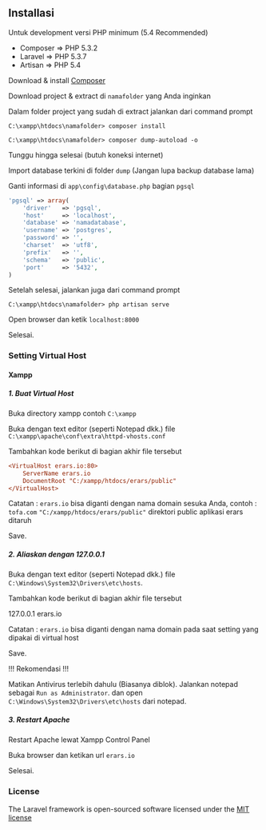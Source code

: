 ## Installasi

Untuk development versi PHP minimum (5.4 Recommended)

- Composer => PHP 5.3.2
- Laravel => PHP 5.3.7
- Artisan => PHP 5.4

Download & install [Composer](https://getcomposer.org/download/)

Download project & extract di `namafolder` yang Anda inginkan

Dalam folder project yang sudah di extract jalankan dari command prompt

`C:\xampp\htdocs\namafolder> composer install`

`C:\xampp\htdocs\namafolder> composer dump-autoload -o`

Tunggu hingga selesai (butuh koneksi internet)

Import database terkini di folder `dump` (Jangan lupa backup database lama)

Ganti informasi di `app\config\database.php` bagian `pgsql`

```php
'pgsql' => array(
	'driver'   => 'pgsql',
	'host'     => 'localhost',
	'database' => 'namadatabase',
	'username' => 'postgres',
	'password' => '',
	'charset'  => 'utf8',
	'prefix'   => '',
	'schema'   => 'public',
	'port'     => '5432',
)
```

Setelah selesai, jalankan juga dari command prompt

`C:\xampp\htdocs\namafolder> php artisan serve`

Open browser dan ketik `localhost:8000`

Selesai. 

### Setting Virtual Host 

#### Xampp

##### 1. Buat Virtual Host

Buka directory xampp contoh `C:\xampp`

Buka dengan text editor (seperti Notepad dkk.) file `C:\xampp\apache\conf\extra\httpd-vhosts.conf`

Tambahkan kode berikut di bagian akhir file tersebut

```ini
<VirtualHost erars.io:80>
	ServerName erars.io
	DocumentRoot "C:/xampp/htdocs/erars/public"
</VirtualHost>
```

Catatan :
`erars.io` bisa diganti dengan nama domain sesuka Anda, contoh : `tofa.com` 
`"C:/xampp/htdocs/erars/public"` direktori public aplikasi erars ditaruh

Save.

##### 2. Aliaskan dengan 127.0.0.1

Buka dengan text editor (seperti Notepad dkk.) file `C:\Windows\System32\Drivers\etc\hosts`. 

Tambahkan kode berikut di bagian akhir file tersebut

127.0.0.1 erars.io

Catatan :
`erars.io` bisa diganti dengan nama domain pada saat setting yang dipakai di virtual host

Save.

!!! Rekomendasi !!!

Matikan Antivirus terlebih dahulu (Biasanya diblok).
Jalankan notepad sebagai `Run as Administrator`. dan open `C:\Windows\System32\Drivers\etc\hosts` dari notepad.

##### 3. Restart Apache

Restart Apache lewat Xampp Control Panel

Buka browser dan ketikan url `erars.io`

Selesai.

### License

The Laravel framework is open-sourced software licensed under the [MIT license](http://opensource.org/licenses/MIT)
